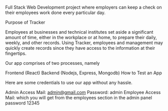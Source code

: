 Full Stack Web Development project where employers can keep a check on their employees work done every particular day.

Purpose of Tracker

Employees at businesses and technical institutes set aside a significant amount of time, either in the workplace or at home, to prepare their daily, weekly, and other records. Using Tracker, employees and management may quickly create records since they have access to the information at their fingertips.

Our app comprises of two processes, namely

Frontend (React)
Backend (Nodejs, Express, Mongodb)
How to Test an App

Here are some credentials to use our app without any hassle.

Admin Access Mail: admin@gmail.com Password: admin
Employee Access Mail: <employee email id> which you will get from the employees section in the admin panel password 12345
